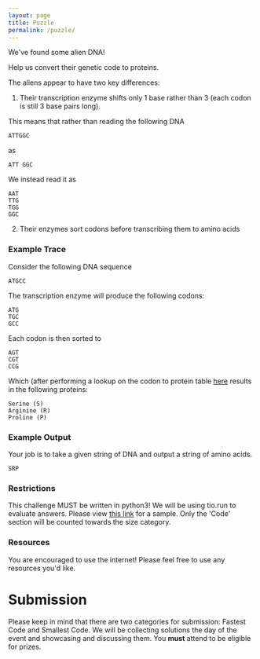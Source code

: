 ```yaml
---
layout: page
title: Puzzle
permalink: /puzzle/
---
```


We've found some alien DNA!

Help us convert their genetic code to proteins.

The aliens appear to have two key differences:

1. Their transcription enzyme shifts only 1 base rather than 3 (each codon is still 3 base pairs long).

This means that rather than reading the following DNA

```
ATTGGC
```

as

```
ATT GGC
```

We instead read it as 


```
AAT
TTG
TGG
GGC
```

2. Their enzymes sort codons before transcribing them to amino acids

### Example Trace
Consider the following DNA sequence

```
ATGCC
```

The transcription enzyme will produce the following codons:

```
ATG
TGC
GCC
```

Each codon is then sorted to

```
AGT
CGT
CCG
```

Which (after performing a lookup on the codon to protein table [here](https://en.wikipedia.org/wiki/DNA_codon_table) results in the following proteins:

```
Serine (S) 
Arginine (R)
Proline (P)
```

### Example Output
Your job is to take a given string of DNA and output a string of amino acids.

```
SRP
```
### Restrictions
This challenge MUST be written in python3! We will be using tio.run to evaluate answers. Please view [this link](https://tio.run/##ZVHLTsMwELz7K1buoYlURSBuSDlUIHpDCHpBCFWm2SSGeB3ZG0r4@WDnQQ@9OJtdz8zOuO25tnQzDCt4sQahauyHajwYXdUMlYUaHQofRodpBDnI3XxJOaQ1g2pOqvfANYK3TcfakhRiBa@2c1B2dIydwIV@YiuwBHaKfGmdSX7SWwEgpYSHi6uxHYYOuXME66IzpgfPTlO1HrRprWMIRIU1Yv7zvRejQIWETjEeNLUdJ/Sv8jySheVnIjhaYqUplmpmA81oPJQulN@q6cI6J801NEhV@NC81zzK4U1u5QbkPh67eNzJ9/PeUmafVlMycWfH2uoj@mRCb@ArpzSNee2QxxBnFVtCDPD@cQtembZBQUFKEyfBZOa50JQ5VEWyoCfDZxMTKvJ4/YtAIlLll8lE9H55j2A9alhonWXU5MVSBOj51QLViHsKEfKIKYEw2PLK9aHfxn6yQNPh@uoP) for a sample.
Only the 'Code' section will be counted towards the size category.

### Resources
You are encouraged to use the internet! Please feel free to use any resources you'd like.

# Submission
Please keep in mind that there are two categories for submission: Fastest Code and Smallest Code. We will be collecting solutions the day of the event and showcasing and discussing them. You <b>must</b> attend to be eligible for prizes.